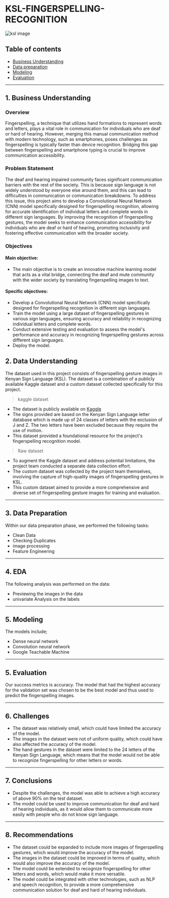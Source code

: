 # KSL-FINGERSPELLING-RECOGNITION
![ksl image](https://github.com/JamesMbeti/KSL-FINGERSPELLING-RECOGNITION/blob/main/fingerspell.jpeg)


## Table of contents 
- [Business Understanding](#business-understanding)
- [Data preparation](#data-preparation)
- [Modeling](#modeling)
- [Evaluation](#evaluations)

---

## 1. Business Understanding
### Overview
Fingerspelling, a technique that utilizes hand formations to represent words and letters, plays a vital role in communication for individuals who are deaf or hard of hearing. However, merging this manual communication method with modern technology, such as smartphones, poses challenges as fingerspelling is typically faster than device recognition. Bridging this gap between fingerspelling and smartphone typing is crucial to improve communication accessibility.

### Problem Statement

The deaf and hearing impaired community faces significant communication barriers with the rest of the society. This is because sign language is not widely understood by everyone else around them, and this can lead to difficulties in communication or communication breakdowns. To address this issue, this project aims to develop a Convolutional Neural Network (CNN) model specifically designed for fingerspelling recognition, allowing for accurate identification of individual letters and complete words in different sign languages. By improving the recognition of fingerspelling gestures, the model seeks to enhance communication accessibility for individuals who are deaf or hard of hearing, promoting inclusivity and fostering effective communication with the broader society.

### Objectives

#### Main objective:

* The main objective is to create an innovative machine learning model that acts as a vital bridge, connecting the deaf and mute community with the wider society by translating fingerspelling images to text.

#### Specific objectives:

* Develop a Convolutional Neural Network (CNN) model specifically designed for fingerspelling recognition in different sign languages.
* Train the model using a large dataset of fingerspelling gestures in various sign languages, ensuring accuracy and reliability in recognizing individual letters and complete words.
* Conduct extensive testing and evaluation to assess the model's performance and accuracy in recognizing fingerspelling gestures across different sign languages.
* Deploy the model.

## 2. Data Understanding

The dataset used in this project consists of fingerspelling gesture images in Kenyan Sign Language (KSL). The dataset is a combination of a publicly available Kaggle dataset and a custom dataset collected specifically for this project.

> kaggle dataset

* The dataset is publicly available on [Kaggle](https://www.kaggle.com/datasets/datamunge/sign-language-mnist) 
* The signs provided are based on the Kenyan Sign Language letter database which is made up of 24 classes of letters with the exclusion of J and Z. The two letters have been excluded because they require the use of motion.
* This dataset provided a foundational resource for the project's fingerspelling recognition model.
  

 

> Raw dataset

* To augment the Kaggle dataset and address potential limitations, the project team conducted a separate data collection effort. 
* The custom dataset was collected by the project team themselves, involving the capture of high-quality images of fingerspelling gestures in KSL. 
* This custom dataset aimed to provide a more comprehensive and diverse set of fingerspelling gesture images for training and evaluation.


------
## 3. Data Preparation
Within our data preparation phase, we performed the following tasks:
* Clean Data
* Checking Duplicates
* image processing
* Feature Engineering 


------
## 4. EDA
The following analysis was performed on the data:
* Previewing the images in the data
* univariate Analysis on the labels


------
## 5. Modeling 
The models include;
* Dense neural network
* Convolution neural network
* Google Teachable Machine

-------
## 5. Evaluation 
Our success metrics is accuracy. The model that had the highest accuracy for the validation set was chosen to be the best model and thus used to predict the fingerspelling images.


----
## 6. Challenges

* The dataset was relatively small, which could have limited the accuracy of the model.
* The images in the dataset were not of uniform quality, which could have also affected the accuracy of the model.
* The hand gestures in the dataset were limited to the 24 letters of the Kenyan Sign Language, which means that the model would not be able to recognize fingerspelling for other letters or words.
  
-----
## 7. Conclusions

* Despite the challenges, the model was able to achieve a high accuracy of above 90% on the test dataset.
* The model could be used to improve communication for deaf and hard of hearing individuals, as it would allow them to communicate more easily with people who do not know sign language.

---

## 8. Recommendations

* The dataset could be expanded to include more images of fingerspelling gestures, which would improve the accuracy of the model.
* The images in the dataset could be improved in terms of quality, which would also improve the accuracy of the model.
* The model could be extended to recognize fingerspelling for other letters and words, which would make it more versatile.
* The model could be integrated with other technologies, such as NLP and speech recognition, to provide a more comprehensive communication solution for deaf and hard of hearing individuals.


